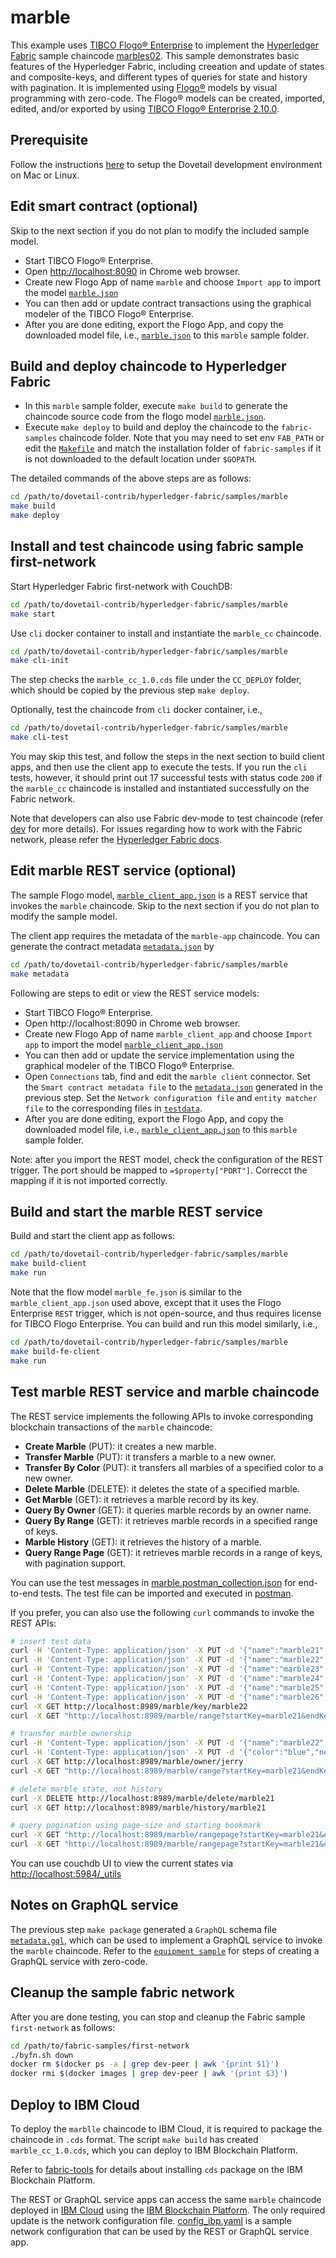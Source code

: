 # marble

This example uses [TIBCO Flogo® Enterprise](https://www.tibco.com/products/tibco-flogo) to implement the [Hyperledger Fabric](https://www.hyperledger.org/projects/fabric) sample chaincode [marbles02](https://github.com/hyperledger/fabric-samples/tree/release-1.4/chaincode/marbles02/go). This sample demonstrates basic features of the Hyperledger Fabric, including creeation and update of states and composite-keys, and different types of queries for state and history with pagination. It is implemented using [Flogo®](https://www.flogo.io/) models by visual programming with zero-code. The Flogo® models can be created, imported, edited, and/or exported by using [TIBCO Flogo® Enterprise 2.10.0](https://docs.tibco.com/products/tibco-flogo-enterprise-2-10-0).

## Prerequisite

Follow the instructions [here](../../development.md) to setup the Dovetail development environment on Mac or Linux.

## Edit smart contract (optional)

Skip to the next section if you do not plan to modify the included sample model.

- Start TIBCO Flogo® Enterprise.
- Open <http://localhost:8090> in Chrome web browser.
- Create new Flogo App of name `marble` and choose `Import app` to import the model [`marble.json`](marble.json)
- You can then add or update contract transactions using the graphical modeler of the TIBCO Flogo® Enterprise.
- After you are done editing, export the Flogo App, and copy the downloaded model file, i.e., [`marble.json`](marble.json) to this `marble` sample folder.

## Build and deploy chaincode to Hyperledger Fabric

- In this `marble` sample folder, execute `make build` to generate the chaincode source code from the flogo model [`marble.json`](marble.json).
- Execute `make deploy` to build and deploy the chaincode to the `fabric-samples` chaincode folder. Note that you may need to set env `FAB_PATH` or edit the [`Makefile`](Makefile) and match the installation folder of `fabric-samples` if it is not downloaded to the default location under `$GOPATH`.

The detailed commands of the above steps are as follows:

```bash
cd /path/to/dovetail-contrib/hyperledger-fabric/samples/marble
make build
make deploy
```

## Install and test chaincode using fabric sample first-network

Start Hyperledger Fabric first-network with CouchDB:

```bash
cd /path/to/dovetail-contrib/hyperledger-fabric/samples/marble
make start
```

Use `cli` docker container to install and instantiate the `marble_cc` chaincode.

```bash
cd /path/to/dovetail-contrib/hyperledger-fabric/samples/marble
make cli-init
```

The step checks the `marble_cc_1.0.cds` file under the `CC_DEPLOY` folder, which should be copied by the previous step `make deploy`.

Optionally, test the chaincode from `cli` docker container, i.e.,

```bash
cd /path/to/dovetail-contrib/hyperledger-fabric/samples/marble
make cli-test
```

You may skip this test, and follow the steps in the next section to build client apps, and then use the client app to execute the tests. If you run the `cli` tests, however, it should print out 17 successful tests with status code `200` if the `marble_cc` chaincode is installed and instantiated successfully on the Fabric network.

Note that developers can also use Fabric dev-mode to test chaincode (refer [dev](./dev.md) for more details). For issues regarding how to work with the Fabric network, please refer the [Hyperledger Fabric docs](https://hyperledger-fabric.readthedocs.io/en/latest/build_network.html).

## Edit marble REST service (optional)

The sample Flogo model, [`marble_client_app.json`](marble_client_app.json) is a REST service that invokes the `marble` chaincode. Skip to the next section if you do not plan to modify the sample model.

The client app requires the metadata of the `marble-app` chaincode. You can generate the contract metadata [`metadata.json`](contract-metadata/metadata.json) by

```bash
cd /path/to/dovetail-contrib/hyperledger-fabric/samples/marble
make metadata
```

Following are steps to edit or view the REST service models:

- Start TIBCO Flogo® Enterprise.
- Open http://localhost:8090 in Chrome web browser.
- Create new Flogo App of name `marble_client_app` and choose `Import app` to import the model [`marble_client_app.json`](marble_client_app.json)
- You can then add or update the service implementation using the graphical modeler of the TIBCO Flogo® Enterprise.
- Open `Connections` tab, find and edit the `marble client` connector. Set the `Smart contract metadata file` to the [`metadata.json`](contract-metadata/metadata.json) generated in the previous step. Set the `Network configuration file` and `entity matcher file` to the corresponding files in [`testdata`](../../testdata).
- After you are done editing, export the Flogo App, and copy the downloaded model file, i.e., [`marble_client_app.json`](marble_client_app.json) to this `marble` sample folder.

Note: after you import the REST model, check the configuration of the REST trigger. The port should be mapped to `=$property["PORT"]`. Correcct the mapping if it is not imported correctly.

## Build and start the marble REST service

Build and start the client app as follows:

```bash
cd /path/to/dovetail-contrib/hyperledger-fabric/samples/marble
make build-client
make run
```

Note that the flow model `marble_fe.json` is similar to the `marble_client_app.json` used above, except that it uses the Flogo Enterprise `REST` trigger, which is not open-source, and thus requires license for TIBCO Flogo Enterprise. You can build and run this model similarly, i.e.,

```bash
cd /path/to/dovetail-contrib/hyperledger-fabric/samples/marble
make build-fe-client
make run
```

## Test marble REST service and marble chaincode

The REST service implements the following APIs to invoke corresponding blockchain transactions of the `marble` chaincode:

- **Create Marble** (PUT): it creates a new marble.
- **Transfer Marble** (PUT): it transfers a marble to a new owner.
- **Transfer By Color** (PUT): it transfers all marbles of a specified color to a new owner.
- **Delete Marble** (DELETE): it deletes the state of a specified marble.
- **Get Marble** (GET): it retrieves a marble record by its key.
- **Query By Owner** (GET): it queries marble records by an owner name.
- **Query By Range** (GET): it retrieves marble records in a specified range of keys.
- **Marble History** (GET): it retrieves the history of a marble.
- **Query Range Page** (GET): it retrieves marble records in a range of keys, with pagination support.

You can use the test messages in [marble.postman_collection.json](marble.postman_collection.json) for end-to-end tests. The test file can be imported and executed in [postman](https://www.getpostman.com/downloads/).

If you prefer, you can also use the following `curl` commands to invoke the REST APIs:

```bash
# insert test data
curl -H 'Content-Type: application/json' -X PUT -d '{"name":"marble21","color":"blue","size":35,"owner":"tom"}' http://localhost:8989/marble/create
curl -H 'Content-Type: application/json' -X PUT -d '{"name":"marble22","color":"red","size":50,"owner":"tom"}' http://localhost:8989/marble/create
curl -H 'Content-Type: application/json' -X PUT -d '{"name":"marble23","color":"blue","size":70,"owner":"tom"}' http://localhost:8989/marble/create
curl -H 'Content-Type: application/json' -X PUT -d '{"name":"marble24","color":"purple","size":80,"owner":"tom"}' http://localhost:8989/marble/create
curl -H 'Content-Type: application/json' -X PUT -d '{"name":"marble25","color":"purple","size":90,"owner":"tom"}' http://localhost:8989/marble/create
curl -H 'Content-Type: application/json' -X PUT -d '{"name":"marble26","color":"purple","size":100,"owner":"tom"}' http://localhost:8989/marble/create
curl -X GET http://localhost:8989/marble/key/marble22
curl -X GET "http://localhost:8989/marble/range?startKey=marble21&endKey=marble25"

# transfer marble ownership
curl -H 'Content-Type: application/json' -X PUT -d '{"name":"marble22","newOwner":"jerry"}' http://localhost:8989/marble/transfer
curl -H 'Content-Type: application/json' -X PUT -d '{"color":"blue","newOwner":"jerry"}' http://localhost:8989/marble/transfercolor
curl -X GET http://localhost:8989/marble/owner/jerry
curl -X GET "http://localhost:8989/marble/range?startKey=marble21&endKey=marble25"

# delete marble state, not history
curl -X DELETE http://localhost:8989/marble/delete/marble21
curl -X GET http://localhost:8989/marble/history/marble21

# query pagination using page-size and starting bookmark
curl -X GET "http://localhost:8989/marble/rangepage?startKey=marble21&endKey=marble27&pageSize=3"
curl -X GET "http://localhost:8989/marble/rangepage?startKey=marble21&endKey=marble27&pageSize=3&bookmark=marble5"
```

You can use couchdb UI to view the current states via [http://localhost:5984/\_utils](http://localhost:5984/_utils)

## Notes on GraphQL service

The previous step `make package` generated a `GraphQL` schema file [`metadata.gql`](contract-metadata/metadata.gql), which can be used to implement a GraphQL service to invoke the `marble` chaincode. Refer to the [`equipment sample`](../equipment) for steps of creating a GraphQL service with zero-code.

## Cleanup the sample fabric network

After you are done testing, you can stop and cleanup the Fabric sample `first-network` as follows:

```bash
cd /path/to/fabric-samples/first-network
./byfn.sh down
docker rm $(docker ps -a | grep dev-peer | awk '{print $1}')
docker rmi $(docker images | grep dev-peer | awk '{print $3}')
```

## Deploy to IBM Cloud

To deploy the `marblle` chaincode to IBM Cloud, it is required to package the chaincode in `.cds` format. The script `make build` has created `marble_cc_1.0.cds`, which you can deploy to IBM Blockchain Platform.

Refer to [fabric-tools](../../fabric-tools) for details about installing `cds` package on the IBM Blockchain Platform.

The REST or GraphQL service apps can access the same `marble` chaincode deployed in [IBM Cloud](https://cloud.ibm.com) using the [IBM Blockchain Platform](https://cloud.ibm.com/catalog/services/blockchain-platform-20). The only required update is the network configuration file. [config_ibp.yaml](../../testdata/config_ibp.yaml) is a sample network configuration that can be used by the REST or GraphQL service app.
